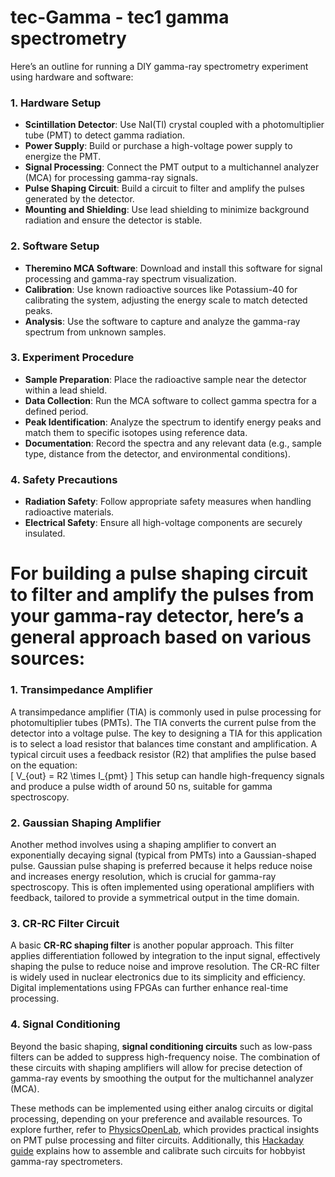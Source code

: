 # tec-Gamma  - tec1 gamma spectrometry


Here’s an outline for running a DIY gamma-ray spectrometry experiment using hardware and software:

### **1. Hardware Setup**

- **Scintillation Detector**: Use NaI(Tl) crystal coupled with a photomultiplier tube (PMT) to detect gamma radiation.
- **Power Supply**: Build or purchase a high-voltage power supply to energize the PMT.
- **Signal Processing**: Connect the PMT output to a multichannel analyzer (MCA) for processing gamma-ray signals.
- **Pulse Shaping Circuit**: Build a circuit to filter and amplify the pulses generated by the detector.
- **Mounting and Shielding**: Use lead shielding to minimize background radiation and ensure the detector is stable.

### **2. Software Setup**

- **Theremino MCA Software**: Download and install this software for signal processing and gamma-ray spectrum visualization.
- **Calibration**: Use known radioactive sources like Potassium-40 for calibrating the system, adjusting the energy scale to match detected peaks.
- **Analysis**: Use the software to capture and analyze the gamma-ray spectrum from unknown samples.

### **3. Experiment Procedure**

- **Sample Preparation**: Place the radioactive sample near the detector within a lead shield.
- **Data Collection**: Run the MCA software to collect gamma spectra for a defined period.
- **Peak Identification**: Analyze the spectrum to identify energy peaks and match them to specific isotopes using reference data.
- **Documentation**: Record the spectra and any relevant data (e.g., sample type, distance from the detector, and environmental conditions).

### **4. Safety Precautions**

- **Radiation Safety**: Follow appropriate safety measures when handling radioactive materials.
- **Electrical Safety**: Ensure all high-voltage components are securely insulated.


# For building a **pulse shaping circuit** to filter and amplify the pulses from your gamma-ray detector, here’s a general approach based on various sources:

### **1. Transimpedance Amplifier**
A transimpedance amplifier (TIA) is commonly used in pulse processing for photomultiplier tubes (PMTs). The TIA converts the current pulse from the detector into a voltage pulse. The key to designing a TIA for this application is to select a load resistor that balances time constant and amplification. A typical circuit uses a feedback resistor (R2) that amplifies the pulse based on the equation:  
\[ V_{out} = R2 \times I_{pmt} \]
This setup can handle high-frequency signals and produce a pulse width of around 50 ns, suitable for gamma spectroscopy.

### **2. Gaussian Shaping Amplifier**
Another method involves using a shaping amplifier to convert an exponentially decaying signal (typical from PMTs) into a Gaussian-shaped pulse. Gaussian pulse shaping is preferred because it helps reduce noise and increases energy resolution, which is crucial for gamma-ray spectroscopy. This is often implemented using operational amplifiers with feedback, tailored to provide a symmetrical output in the time domain.

### **3. CR-RC Filter Circuit**
A basic **CR-RC shaping filter** is another popular approach. This filter applies differentiation followed by integration to the input signal, effectively shaping the pulse to reduce noise and improve resolution. The CR-RC filter is widely used in nuclear electronics due to its simplicity and efficiency. Digital implementations using FPGAs can further enhance real-time processing.

### **4. Signal Conditioning**
Beyond the basic shaping, **signal conditioning circuits** such as low-pass filters can be added to suppress high-frequency noise. The combination of these circuits with shaping amplifiers will allow for precise detection of gamma-ray events by smoothing the output for the multichannel analyzer (MCA).

These methods can be implemented using either analog circuits or digital processing, depending on your preference and available resources. To explore further, refer to [PhysicsOpenLab](https://physicsopenlab.org), which provides practical insights on PMT pulse processing and filter circuits. Additionally, this [Hackaday guide](https://hackaday.io/project/185211-all-in-one-gamma-ray-spectrometer) explains how to assemble and calibrate such circuits for hobbyist gamma-ray spectrometers.



